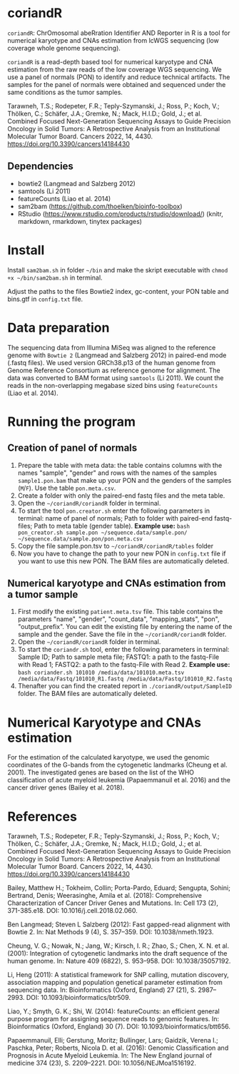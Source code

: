 
coriandR
===========
`coriandR`: ChrOmosomal abeRration Identifier AND Reporter in R is a tool for numerical karyotype and CNAs estimation from lcWGS sequencing (low coverage whole genome sequencing).

`coriandR` is a read-depth based tool for numerical karyotype and CNA estimation from the raw
reads of the low coverage WGS sequencing. We use a panel of normals (PON) to identify and reduce
technical artifacts. The samples for the panel of normals were obtained and sequenced under the
same conditions as the tumor samples.

Tarawneh, T.S.; Rodepeter, F.R.; Teply-Szymanski, J.; Ross, P.; Koch, V.; Thölken, C.; Schäfer, J.A.; Gremke, N.; Mack, H.I.D.; Gold, J.; et al. Combined Focused Next-Generation Sequencing Assays to Guide Precision Oncology in Solid Tumors: A Retrospective Analysis from an Institutional Molecular Tumor Board. Cancers 2022, 14, 4430. https://doi.org/10.3390/cancers14184430 

Dependencies
-----------
- bowtie2 (Langmead and Salzberg 2012)
- samtools (Li 2011)
- featureCounts (Liao et al. 2014)
- sam2bam (https://github.com/thoelken/bioinfo-toolbox)
- RStudio (https://www.rstudio.com/products/rstudio/download/) (knitr, markdown, rmarkdown, tinytex packages) 



Install
============
Install `sam2bam.sh` in folder `~/bin` and make the skript executable with `chmod +x ~/bin/sam2bam.sh` in terminal.

Adjust the paths to the files Bowtie2 index, gc-content, your PON table and bins.gtf in `config.txt` file.



Data preparation
============
The sequencing data from Illumina MiSeq was aligned to the reference genome with `Bowtie 2` (Langmead and Salzberg 2012) in paired-end mode (.fastq files). We used version GRCh38.p13 of the
human genome from Genome Reference Consortium as reference genome for alignment. The data
was converted to BAM format using `samtools` (Li 2011). We count the reads in the non-overlapping megabase sized bins using `featureCounts` (Liao et al. 2014).


Running the program
============

Creation of panel of normals
-----------

1. Prepare the table with meta data: the table contains columns with the names "sample", "gender" and rows with the names of the samples `sample1.pon.bam` that make up your PON and the genders of the samples (`M`/`F`). Use the table `pon.meta.csv`.
2. Create a folder with only the paired-end fastq files and the meta table.
3. Open the `~/coriandR/coriandR` folder in terminal.
4. To start the tool `pon.creator.sh` enter the following parameters in terminal: name of panel of normals; Path to folder with paired-end fastq-files; Path to meta table (gender table).
**Example use:**
    `bash pon_creator.sh sample.pon ~/sequence.data/sample.pon/ ~/sequence.data/sample.pon/pon.meta.csv`
5. Copy the file sample.pon.tsv to `~/coriandR/coriandR/tables` folder
6. Now you have to change the path to your new PON in `config.txt` file if you want to use this new PON. The BAM files are automatically deleted.


Numerical karyotype and CNAs estimation from a tumor sample
-----------

1. First modify the existing `patient.meta.tsv` file. This table contains the parameters "name", "gender", "count_data", "mapping_stats", "pon", "output_prefix". You can edit the existing file by entering the name of the sample and the gender. Save the file in the `~/coriandR/coriandR` folder.
2. Open the `~/coriandR/coriandR` folder in terminal.
3. To start the `coriandr.sh` tool, enter the following parameters in terminal: Sample ID; Path to sample meta file; FASTQ1: a path to the fastq-File with Read 1; FASTQ2: a path to the fastq-File with Read 2.
**Example use:** 
    `bash coriander.sh 101010 /media/data/101010.meta.tsv /media/data/Fastq/101010_R1.fastq /media/data/Fastq/101010_R2.fastq`
4. Thenafter you can find the created report in `./coriandR/output/SampleID` folder. The BAM files are automatically deleted.



Numerical Karyotype and CNAs estimation
=================
For the estimation of the calculated karyotype, we used the genomic coordinates of the G-bands from the cytogenetic landmarks (Cheung et al. 2001).
The investigated genes are based on the list of the WHO classification of acute myeloid leukemia (Papaemmanuil et al. 2016) and the cancer driver genes (Bailey et al. 2018).



References
=================
Tarawneh, T.S.; Rodepeter, F.R.; Teply-Szymanski, J.; Ross, P.; Koch, V.; Thölken, C.; Schäfer, J.A.; Gremke, N.; Mack, H.I.D.; Gold, J.; et al. Combined Focused Next-Generation Sequencing Assays to Guide Precision Oncology in Solid Tumors: A Retrospective Analysis from an Institutional Molecular Tumor Board. Cancers 2022, 14, 4430. https://doi.org/10.3390/cancers14184430 

Bailey, Matthew H.; Tokheim, Collin; Porta-Pardo, Eduard; Sengupta, Sohini; Bertrand, Denis; Weerasinghe, Amila et al. (2018): Comprehensive Characterization of Cancer Driver Genes and Mutations. In: Cell 173 (2), 371-385.e18. DOI: 10.1016/j.cell.2018.02.060.

Ben Langmead; Steven L Salzberg (2012): Fast gapped-read alignment with Bowtie 2. In: Nat Methods 9 (4), S. 357–359. DOI: 10.1038/nmeth.1923.

Cheung, V. G.; Nowak, N.; Jang, W.; Kirsch, I. R.; Zhao, S.; Chen, X. N. et al. (2001): Integration of cytogenetic landmarks into the draft sequence of the human genome. In: Nature 409 (6822), S. 953–958. DOI: 10.1038/35057192.

Li, Heng (2011): A statistical framework for SNP calling, mutation discovery, association mapping and population genetical parameter estimation from sequencing data. In: Bioinformatics (Oxford, England) 27 (21), S. 2987–2993. DOI: 10.1093/bioinformatics/btr509.

Liao, Y.; Smyth, G. K.; Shi, W. (2014): featureCounts: an efficient general purpose program for assigning sequence reads to genomic features. In: Bioinformatics (Oxford, England) 30 (7). DOI: 10.1093/bioinformatics/btt656.

Papaemmanuil, Elli; Gerstung, Moritz; Bullinger, Lars; Gaidzik, Verena I.; Paschka, Peter; Roberts, Nicola D. et al. (2016): Genomic Classification and Prognosis in Acute Myeloid Leukemia. In: The New England journal of medicine 374 (23), S. 2209–2221. DOI: 10.1056/NEJMoa1516192.


